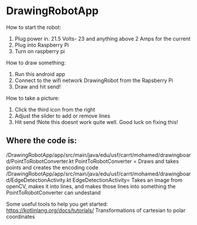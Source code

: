 # DrawingRobotApp

How to start the robot:
1. Plug power in. 21.5 Volts- 23 and anything above 2 Amps for the current
2. Plug into Raspberry Pi
3. Turn on raspberry pi

How to draw something: 
1. Run this android app
2. Connect to the wifi network DrawingRobot from the Rapsberry Pi
3. Draw and hit send!


How to take a picture:
1. Click the third icon from the right
2. Adjust the slider to add or remove lines
3. Hit send
!Note this doesnt work quite well. Good luck on fixing this!


## Where the code is:

/DrawingRobotApp/app/src/main/java/edu/usf/carrt/mohamed/drawingboard/PointToRobotConverter.kt
PointToRobotConverter = Draws and takes points and creates the encoding code
/DrawingRobotApp/app/src/main/java/edu/usf/carrt/mohamed/drawingboard/EdgeDetectionActivity.kt
EdgeDetectionActivity= Takes an image from openCV, makes it into lines, and makes those lines into something the PointToRobotConverter can undestand


Some useful tools to help you get started:
https://kotlinlang.org/docs/tutorials/
Transformations of cartesian to polar coordinates
